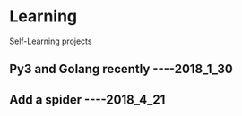 # Learning
Self-Learning projects

## Py3 and Golang recently ----2018_1_30
## Add a spider ----2018_4_21